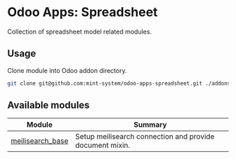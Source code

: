 # Odoo Apps: Spreadsheet

Collection of spreadsheet model related modules.

## Usage

Clone module into Odoo addon directory.

```bash
git clone git@github.com:mint-system/odoo-apps-spreadsheet.git ./addons/spreadsheet
```

## Available modules

| Module | Summary |
| --- | --- |
| [meilisearch_base](meilisearch_base) |         Setup meilisearch connection and provide document mixin. |
